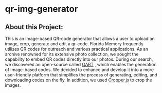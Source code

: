 # qr-img-generator

  <h2>About this Project:</h2>
    <p>This is an image-based QR-code generator that allows a user to upload an image, crop, generate and edit a qr-code.  Florida Memory frequently utilizes QR codes for outreach and various
            practical applications. As an archive renowned for its extensive photo
            collection, we sought the capability to embed QR codes directly into our
            photos. During our search, we discovered an open-source called <a href="https://github.com/kciter/qart.js?tab=readme-ov-file">QART</a>
            , which enables the generation of image-based codes.
            We decided to enhance and develop it into a
            more user-friendly platform that simplifies the process of generating,
            editing, and downloading codes on the fly. In addition, we used <a href="">Cropper.js</a> to crop the images.
